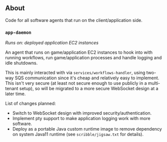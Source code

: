 ## About

Code for all software agents that run on the client/application side.

### `app-daemon`

_Runs on: deployed application EC2 instances_

An agent that runs on game/application EC2 instances to hook into with running workflows, run game/application processes and handle logging and idle shutdowns.

This is mainly interacted with via `services/workflows-handler`, using two-way SQS communication since it's cheap and relatively easy to implement. This isn't very secure (at least not secure enough to use publicly in a multi-tenant setup), so will be migrated to a more secure WebSocket design at a later time.

List of changes planned:
* Switch to WebSocket design with improved security/authentication.
* Implement pty support to make application logging work with more software.
* Deploy as a portable Java custom runtime image to remove dependency on system Java11 runtime (see `scribble/jigsaw.txt` for details).
